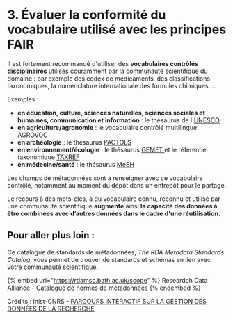 # 3. Évaluer la conformité du vocabulaire utilisé avec les principes FAIR

Il est fortement recommandé d'utiliser des **vocabulaires contrôlés disciplinaires** utilisés couramment par la communauté scientifique du domaine : par exemple des codex de médicaments, des classifications taxonomiques, la nomenclature internationale des formules chimiques....

Exemples :

* **en éducation, culture, sciences naturelles, sciences sociales et humaines, communication et information** : le thésaurus de l'[UNESCO](https://skos.um.es/unescothes/?l=fr#:\~:text=Le%20Th%C3%A9saurus%20de%20l'UNESCO,la%20communication%20et%20l'information.)
* **en agriculture/agronomie** : le vocabulaire contrôlé multilingue [AGROVOC](http://www.fao.org/agrovoc/fr/search)
* **en archéologie** : le thésaurus [PACTOLS](https://pactols.frantiq.fr/opentheso/)
* **en environnement/écologie** : le thésaurus [GEMET ](https://www.eionet.europa.eu/gemet/en/themes/)et le référentiel taxonomique [TAXREF](https://inpn.mnhn.fr/programme/referentiel-taxonomique-taxref)
* **en médecine/santé** : le thésaurus [MeSH](http://mesh.inserm.fr/FrenchMesh/)

Les champs de métadonnées sont à renseigner avec ce vocabulaire contrôlé, notamment au moment du dépôt dans un entrepôt pour le partage.

Le recours à des mots-clés, à du vocabulaire connu, reconnu et utilisé par une communauté scientifique **augmente** ainsi **la capacité des données à être combinées avec d’autres données dans le cadre d'une réutilisation.**

## Pour aller plus loin :&#x20;

Ce catalogue de standards de métadonnées, _The RDA Metadata Standards Catalog_, vous permet de trouver de standards et schémas en lien avec votre communauté scientifique.&#x20;

{% embed url="https://rdamsc.bath.ac.uk/scope" %}
Researdch Data Alliance - [Catalogue de normes de métadonnées](https://rdamsc.bath.ac.uk/scope)
{% endembed %}

Crédits : Inist-CNRS - [PARCOURS INTERACTIF SUR LA GESTION DES DONNÉES DE LA RECHERCHE](https://doranum.fr/enjeux-benefices/parcours-interactif-sur-la-gestion-des-donnees-de-la-recherche/)
